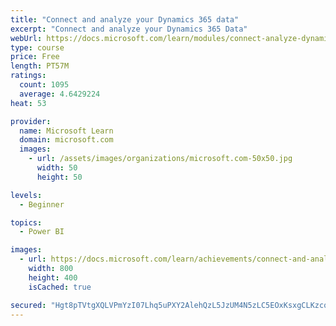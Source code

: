 ```yaml
---
title: "Connect and analyze your Dynamics 365 data​"
excerpt: "Connect and analyze your Dynamics 365 Data​"
webUrl: https://docs.microsoft.com/learn/modules/connect-analyze-dynamics-365-data/
type: course
price: Free
length: PT57M
ratings:
  count: 1095
  average: 4.6429224
heat: 53

provider:
  name: Microsoft Learn
  domain: microsoft.com
  images:
    - url: /assets/images/organizations/microsoft.com-50x50.jpg
      width: 50
      height: 50

levels:
  - Beginner

topics:
  - Power BI

images:
  - url: https://docs.microsoft.com/learn/achievements/connect-and-analyze-your-microsoft-dynamics-365-data-social.png
    width: 800
    height: 400
    isCached: true

secured: "Hgt8pTVtgXQLVPmYzI07Lhq5uPXY2AlehQzL5JzUM4N5zLC5EOxKsxgCLKzcqzOTgmJijAzcTZWd6GiahxC/GxRZi0zT5xUjAZS/IxQqW1xhDdtaOlFpg3jWlXh6+IP6g6XTdKF6uZUzyRGS0vZc7wjNDnme8yACBq75xDyO+Vj4T8PEQ0ScBfCR+Nzrr+WihGE9LfPamkLfAYcNyZyARITIbABQylwlN9i/rOJmsS9L+6u+/dt6wjbIzuCmouAemlnaojCL6iajyUlgUf+0DryqROYwQjWulPIPbilKlkJTzOEDAi+dRMxvgEmKluLFXShTTfNOE44IFjtsRgNjmpi6S6TdyKBubEbURuNzYgEtqORxO2O7o+9wYP2hjNOGo2dXjJ4ZCUHqUvap3yG7s3J/FU5HygSLpjSFqrw05TY=;6OXZqC47t+RFcIwx2MdIUw=="
---
```


